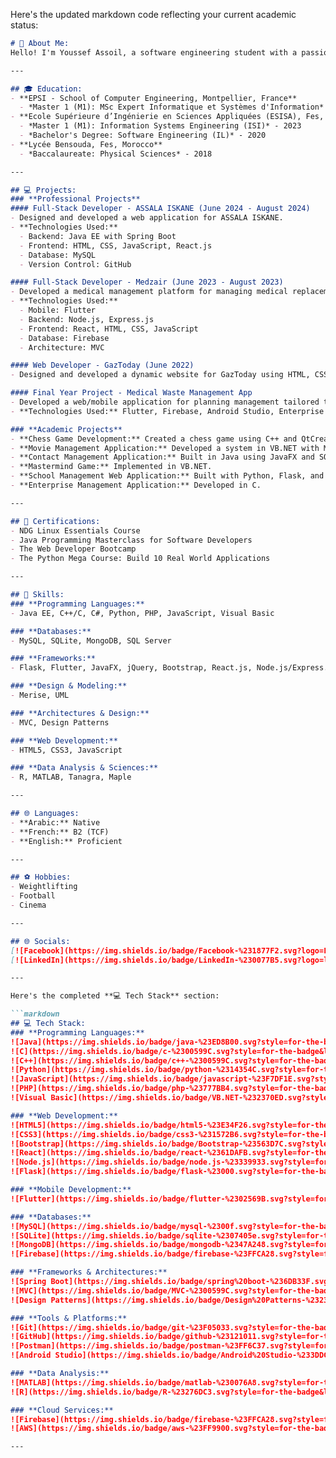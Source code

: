 Here's the updated markdown code reflecting your current academic status:

```markdown
# 💫 About Me:
Hello! I'm Youssef Assoil, a software engineering student with a passion for developing innovative solutions. Currently pursuing my Master's in *MSc Expert Informatique et Systèmes d'Information* at EPSI, Montpellier, France.

---

## 🎓 Education:
- **EPSI - School of Computer Engineering, Montpellier, France**  
  - *Master 1 (M1): MSc Expert Informatique et Systèmes d'Information* - 2024 (Expected)
- **Ecole Supérieure d’Ingénierie en Sciences Appliquées (ESISA), Fes, Morocco**  
  - *Master 1 (M1): Information Systems Engineering (ISI)* - 2023  
  - *Bachelor's Degree: Software Engineering (IL)* - 2020  
- **Lycée Bensouda, Fes, Morocco**  
  - *Baccalaureate: Physical Sciences* - 2018

---

## 💻 Projects:
### **Professional Projects**
#### Full-Stack Developer - ASSALA ISKANE (June 2024 - August 2024)  
- Designed and developed a web application for ASSALA ISKANE.  
- **Technologies Used:**  
  - Backend: Java EE with Spring Boot  
  - Frontend: HTML, CSS, JavaScript, React.js  
  - Database: MySQL  
  - Version Control: GitHub  

#### Full-Stack Developer - Medzair (June 2023 - August 2023)  
- Developed a medical management platform for managing medical replacements.  
- **Technologies Used:**  
  - Mobile: Flutter  
  - Backend: Node.js, Express.js  
  - Frontend: React, HTML, CSS, JavaScript  
  - Database: Firebase  
  - Architecture: MVC  

#### Web Developer - GazToday (June 2022)  
- Designed and developed a dynamic website for GazToday using HTML, CSS, and JavaScript.

#### Final Year Project - Medical Waste Management App  
- Developed a web/mobile application for planning management tailored to the needs of a medical toxic waste company.  
- **Technologies Used:** Flutter, Firebase, Android Studio, Enterprise Architect.  

### **Academic Projects**
- **Chess Game Development:** Created a chess game using C++ and QtCreator.  
- **Movie Management Application:** Developed a system in VB.NET with MySQL.  
- **Contact Management Application:** Built in Java using JavaFX and SQLite.  
- **Mastermind Game:** Implemented in VB.NET.  
- **School Management Web Application:** Built with Python, Flask, and MongoDB.  
- **Enterprise Management Application:** Developed in C.  

---

## 📜 Certifications:
- NDG Linux Essentials Course  
- Java Programming Masterclass for Software Developers  
- The Web Developer Bootcamp  
- The Python Mega Course: Build 10 Real World Applications  

---

## 🌟 Skills:
### **Programming Languages:**
- Java EE, C++/C, C#, Python, PHP, JavaScript, Visual Basic  

### **Databases:**
- MySQL, SQLite, MongoDB, SQL Server  

### **Frameworks:**
- Flask, Flutter, JavaFX, jQuery, Bootstrap, React.js, Node.js/Express.js, ASP.NET  

### **Design & Modeling:**
- Merise, UML  

### **Architectures & Design:**
- MVC, Design Patterns  

### **Web Development:**
- HTML5, CSS3, JavaScript  

### **Data Analysis & Sciences:**
- R, MATLAB, Tanagra, Maple  

---

## 🌐 Languages:
- **Arabic:** Native  
- **French:** B2 (TCF)  
- **English:** Proficient  

---

## ⚽ Hobbies:
- Weightlifting  
- Football  
- Cinema  

---

## 🌐 Socials:
[![Facebook](https://img.shields.io/badge/Facebook-%231877F2.svg?logo=Facebook&logoColor=white)](https://www.facebook.com/youssef.assoil.7)  
[![LinkedIn](https://img.shields.io/badge/LinkedIn-%230077B5.svg?logo=linkedin&logoColor=white)](https://www.linkedin.com/in/assoilyoussef/)  

---

Here's the completed **💻 Tech Stack** section:

```markdown
## 💻 Tech Stack:
### **Programming Languages:**
![Java](https://img.shields.io/badge/java-%23ED8B00.svg?style=for-the-badge&logo=openjdk&logoColor=white) 
![C](https://img.shields.io/badge/c-%2300599C.svg?style=for-the-badge&logo=c&logoColor=white) 
![C++](https://img.shields.io/badge/c++-%2300599C.svg?style=for-the-badge&logo=c%2B%2B&logoColor=white) 
![Python](https://img.shields.io/badge/python-%2314354C.svg?style=for-the-badge&logo=python&logoColor=white) 
![JavaScript](https://img.shields.io/badge/javascript-%23F7DF1E.svg?style=for-the-badge&logo=javascript&logoColor=black) 
![PHP](https://img.shields.io/badge/php-%23777BB4.svg?style=for-the-badge&logo=php&logoColor=white) 
![Visual Basic](https://img.shields.io/badge/VB.NET-%232370ED.svg?style=for-the-badge&logo=.net&logoColor=white)

### **Web Development:**
![HTML5](https://img.shields.io/badge/html5-%23E34F26.svg?style=for-the-badge&logo=html5&logoColor=white) 
![CSS3](https://img.shields.io/badge/css3-%231572B6.svg?style=for-the-badge&logo=css3&logoColor=white) 
![Bootstrap](https://img.shields.io/badge/Bootstrap-%23563D7C.svg?style=for-the-badge&logo=bootstrap&logoColor=white) 
![React](https://img.shields.io/badge/react-%2361DAFB.svg?style=for-the-badge&logo=react&logoColor=black) 
![Node.js](https://img.shields.io/badge/node.js-%23339933.svg?style=for-the-badge&logo=node.js&logoColor=white) 
![Flask](https://img.shields.io/badge/flask-%23000.svg?style=for-the-badge&logo=flask&logoColor=white)

### **Mobile Development:**
![Flutter](https://img.shields.io/badge/flutter-%2302569B.svg?style=for-the-badge&logo=flutter&logoColor=white)

### **Databases:**
![MySQL](https://img.shields.io/badge/mysql-%2300f.svg?style=for-the-badge&logo=mysql&logoColor=white) 
![SQLite](https://img.shields.io/badge/sqlite-%2307405e.svg?style=for-the-badge&logo=sqlite&logoColor=white) 
![MongoDB](https://img.shields.io/badge/mongodb-%2347A248.svg?style=for-the-badge&logo=mongodb&logoColor=white) 
![Firebase](https://img.shields.io/badge/firebase-%23FFCA28.svg?style=for-the-badge&logo=firebase&logoColor=black)

### **Frameworks & Architectures:**
![Spring Boot](https://img.shields.io/badge/spring%20boot-%236DB33F.svg?style=for-the-badge&logo=springboot&logoColor=white) 
![MVC](https://img.shields.io/badge/MVC-%2300599C.svg?style=for-the-badge&logoColor=white) 
![Design Patterns](https://img.shields.io/badge/Design%20Patterns-%232370ED.svg?style=for-the-badge&logoColor=white)

### **Tools & Platforms:**
![Git](https://img.shields.io/badge/git-%23F05033.svg?style=for-the-badge&logo=git&logoColor=white) 
![GitHub](https://img.shields.io/badge/github-%23121011.svg?style=for-the-badge&logo=github&logoColor=white) 
![Postman](https://img.shields.io/badge/postman-%23FF6C37.svg?style=for-the-badge&logo=postman&logoColor=white) 
![Android Studio](https://img.shields.io/badge/Android%20Studio-%233DDC84.svg?style=for-the-badge&logo=android-studio&logoColor=white)

### **Data Analysis:**
![MATLAB](https://img.shields.io/badge/matlab-%230076A8.svg?style=for-the-badge&logo=mathworks&logoColor=white) 
![R](https://img.shields.io/badge/R-%23276DC3.svg?style=for-the-badge&logo=r&logoColor=white) 

### **Cloud Services:**
![Firebase](https://img.shields.io/badge/firebase-%23FFCA28.svg?style=for-the-badge&logo=firebase&logoColor=black) 
![AWS](https://img.shields.io/badge/aws-%23FF9900.svg?style=for-the-badge&logo=amazonaws&logoColor=black)

---
```
